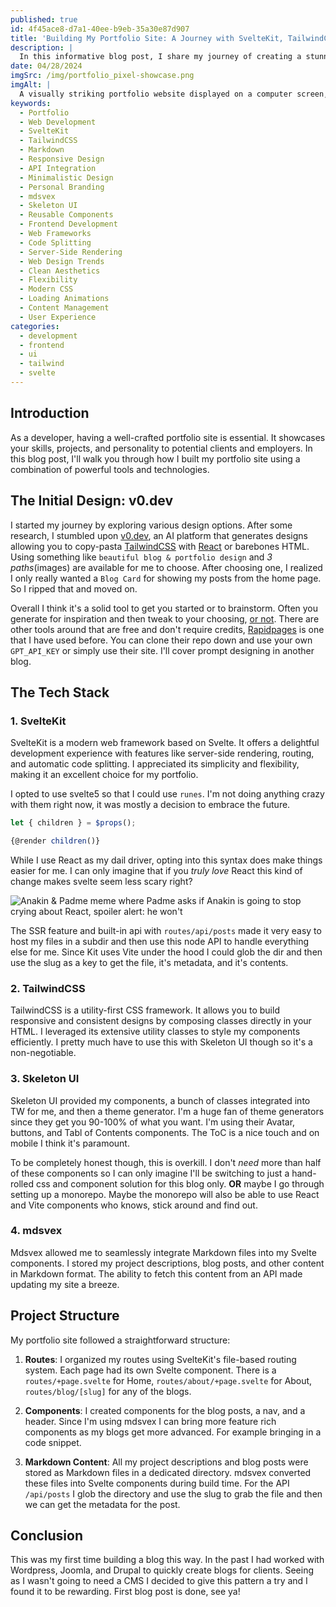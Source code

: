 ```yaml
---
published: true
id: 4f45ace8-d7a1-40ee-b9eb-35a30e87d907
title: 'Building My Portfolio Site: A Journey with SvelteKit, TailwindCSS, and Markdown'
description: |
  In this informative blog post, I share my journey of creating a stunning portfolio site using cutting-edge technologies. From the initial design inspiration to the technical implementation, I delve into the details of how I crafted a personalized showcase for my skills and projects.
date: 04/28/2024
imgSrc: /img/portfolio_pixel-showcase.png
imgAlt: |
  A visually striking portfolio website displayed on a computer screen, with vibrant colors and dynamic layouts showcasing various projects and skills. The site features modern, cutting-edge design elements that reflect a seamless blend of creativity and technical prowess.
keywords:
  - Portfolio
  - Web Development
  - SvelteKit
  - TailwindCSS
  - Markdown
  - Responsive Design
  - API Integration
  - Minimalistic Design
  - Personal Branding
  - mdsvex
  - Skeleton UI
  - Reusable Components
  - Frontend Development
  - Web Frameworks
  - Code Splitting
  - Server-Side Rendering
  - Web Design Trends
  - Clean Aesthetics
  - Flexibility
  - Modern CSS
  - Loading Animations
  - Content Management
  - User Experience
categories:
  - development
  - frontend
  - ui
  - tailwind
  - svelte
---
```


## Introduction

As a developer, having a well-crafted portfolio site is essential. It showcases your skills, projects, and personality to potential clients and employers. In this blog post, I'll walk you through how I built my portfolio site using a combination of powerful tools and technologies.

## The Initial Design: v0.dev

I started my journey by exploring various design options. After some research, I stumbled upon [v0.dev](https://v0.dev), an AI platform that generates designs allowing you to copy-pasta [TailwindCSS](https://tailwindcss.com) with [React](https://react.dev) or barebones HTML. Using something like `beautiful blog & portfolio design` and _3 paths_(images) are available for me to choose. After choosing one, I realized I only really wanted a `Blog Card` for showing my posts from the home page. So I ripped that and moved on.

Overall I think it's a solid tool to get you started or to brainstorm. Often you generate for inspiration and then tweak to your choosing, [or not](https://youtu.be/OBV2bSwuNGo?si=vl9E0D-HvGomFprd&t=20). There are other tools around that are free and don't require credits, [Rapidpages](https://www.rapidpages.com/) is one that I have used before. You can clone their repo down and use your own `GPT_API_KEY` or simply use their site. I'll cover prompt designing in another blog.

## The Tech Stack

### 1. SvelteKit

SvelteKit is a modern web framework based on Svelte. It offers a delightful development experience with features like server-side rendering, routing, and automatic code splitting. I appreciated its simplicity and flexibility, making it an excellent choice for my portfolio.

I opted to use svelte5 so that I could use `runes`. I'm not doing anything crazy with them right now, it was mostly a decision to embrace the future.

```js
let { children } = $props();

{@render children()}
```

While I use React as my dail driver, opting into this syntax does make things easier for me. I can only imagine that if you _truly love_ React this kind of change makes svelte seem less scary right?

![Anakin & Padme meme where Padme asks if Anakin is going to stop crying about React, spoiler alert: he won't](/img/anakin-padme-react-jsx.png)

The SSR feature and built-in api with `routes/api/posts` made it very easy to host my files in a subdir and then use this node API to handle everything else for me. Since Kit uses Vite under the hood I could glob the dir and then use the slug as a key to get the file, it's metadata, and it's contents.

### 2. TailwindCSS

TailwindCSS is a utility-first CSS framework. It allows you to build responsive and consistent designs by composing classes directly in your HTML. I leveraged its extensive utility classes to style my components efficiently. I pretty much have to use this with Skeleton UI though so it's a non-negotiable.

### 3. Skeleton UI

Skeleton UI provided my components, a bunch of classes integrated into TW for me, and then a theme generator. I'm a huge fan of theme generators since they get you 90-100% of what you want. I'm using their Avatar, buttons, and Tabl of Contents components. The ToC is a nice touch and on mobile I think it's paramount.

To be completely honest though, this is overkill. I don't _need_ more than half of these components so I can only imagine I'll be switching to just a hand-rolled css and component solution for this blog only. **OR** maybe I go through setting up a monorepo. Maybe the monorepo will also be able to use React and Vite components who knows, stick around and find out.

### 4. mdsvex

Mdsvex allowed me to seamlessly integrate Markdown files into my Svelte components. I stored my project descriptions, blog posts, and other content in Markdown format. The ability to fetch this content from an API made updating my site a breeze.

## Project Structure

My portfolio site followed a straightforward structure:

1. **Routes**: I organized my routes using SvelteKit's file-based routing system. Each page had its own Svelte component. There is a `routes/+page.svelte` for Home, `routes/about/+page.svelte` for About, `routes/blog/[slug]` for any of the blogs.

2. **Components**: I created components for the blog posts, a nav, and a header. Since I'm using mdsvex I can bring more feature rich components as my blogs get more advanced. For example bringing in a code snippet.

3. **Markdown Content**: All my project descriptions and blog posts were stored as Markdown files in a dedicated directory. mdsvex converted these files into Svelte components during build time. For the API `/api/posts` I glob the directory and use the slug to grab the file and then we can get the metadata for the post.

## Conclusion

This was my first time building a blog this way. In the past I had worked with Wordpress, Joomla, and Drupal to quickly create blogs for clients. Seeing as I wasn't going to need a CMS I decided to give this pattern a try and I found it to be rewarding. First blog post is done, see ya!
